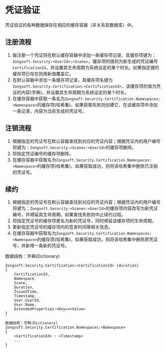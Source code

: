 ﻿# 凭证验证

凭证验证的各种数据保存在相应的缓存容器（非关系型数据库）中。

## 注册流程
1. 每注册一个凭证则在默认缓存容器中添加一条缓存项记录，其缓存项键为：`Zongsoft.Security:<UserId>:<Scene>`，缓存项的值则为新生成的凭证编号`CertificationId`，并设置其生命周期为系统设定的某个时长。如果指定键的缓存项已存在则用新值覆盖它。
2. 在默认容器中添加一条缓存项记录，其缓存项名键为`Zongsoft.Security.Certification:<CertificationId>`，该缓存项的值为凭证的内容(字典)，并设置其生命周期为系统设定的某个时长。
3. 在缓存容器中获取一条名为`Zongsoft.Security.Certification.Namespaces:<Namespace>`的缓存项(哈希集)，如果获取失败则创建它，在该缓存项中添加一条记录，内容为当前生成的凭证号。


## 注销流程
1. 根据指定的凭证号在默认容器查找到对应的凭证内容；根据凭证内的用户编号将键为：`Zongsoft.Security:<Scene>:<UserId>`的缓存项删除。
2. 将指定凭证编号的缓存项删除。
3. 在缓存容器中获取名为`Zongsoft.Security.Certification.Namespaces:<Namespace>`的缓存项(哈希集)，如果获取成功，则将该哈希集中删除已注销的凭证号。


## 续约
1. 根据指定的凭证号在默认容器查找到对应的凭证内容；根据凭证内的用户编号将键为：`Zongsoft.Security:<Scene>:<UserId>`的缓存项内容改写为新凭证编号，并顺延其生命周期。如果查找失败则中止续约过程。
2. 将指定凭证号的缓存项更名为新的凭证号，同时顺延该缓存项的生命周期。
3. 更新指定凭证号的缓存项内的签发时间等相关信息。
4. 在缓存容器中获取名为`Zongsoft.Security.Certification.Namespaces:<Namespace>`的缓存项(哈希集)，如果获取成功，则将该哈希集中删除原凭证号，并新增一条新的凭证号。


数据结构：字典(Dictionary)
```
Zongsoft.Security.Certification:<CertificationId> (duration)
{
	CertificationId,
	Namespace,
	Scene,
	Duration,
	IssuedTime,
	Timestamp,
	User.UserId,
	User.Name,
	ExtendedProperties:<Key>=<Value>
}
```

```
数据结构：字典(Dictionary)
Zongsoft.Security.Certification.Namespaces:<Namespace>
{
	<CertificationId> : <Timestamp>
	...
}
```
